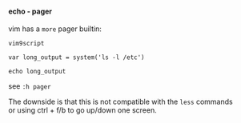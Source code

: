 #### echo - pager

vim has a `more` pager builtin:
```
vim9script

var long_output = system('ls -l /etc')

echo long_output
```

see `:h pager`

The downside is that this is not compatible with the `less` commands \
or using ctrl + f/b to go up/down one screen.
